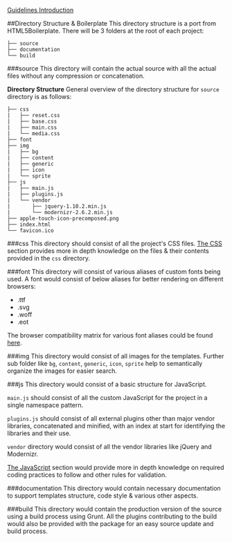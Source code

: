 [Guidelines Introduction](intro.md)


##Directory Structure & Boilerplate
This directory structure is a port from HTML5Boilerplate. There will be 3 folders at the root of each project:

    ├── source
    ├── documentation
    └── build
    
###source
This directory will contain the actual source with all the actual files without any compression or concatenation.


**Directory Structure** General overview of the directory structure for `source` directory is as follows:
    
    ├── css
    |	├── reset.css
    |	├── base.css
    |	├── main.css
    |	└── media.css
	├── font
    ├── img
	|   ├── bg
	|	├── content
	|	├── generic
	|	├── icon
	|	└── sprite
    ├── js
	|   ├── main.js
	|   ├── plugins.js
	|	└── vendor
	|   	├── jquery-1.10.2.min.js
	|   	└── modernizr-2.6.2.min.js
    ├── apple-touch-icon-precomposed.png
    ├── index.html
	└── favicon.ico


###css
This directory should consist of all the project's CSS files. [The CSS](css.md) section provides more in depth knowledge on the files & their contents provided in the `css` directory. 

###font
This directory will consist of various aliases of custom fonts being used. A font would consist of below aliases for better rendering on different browsers:

- .ttf
- .svg
- .woff
- .eot
       
The browser compatibility matrix for various font aliases could be found [here](http://webfonts.info/node/379).

###img
This directory would consist of all images for the templates. Further sub folder like `bg`, `content`, `generic`, `icon`, `sprite` help to semantically organize the images for easier search.

###js
This directory would consist of a basic structure for JavaScript. 

`main.js` should consist of all the custom JavaScript for the project in a single namespace pattern. 

`plugins.js` should consist of all external plugins other than major vendor libraries, concatenated and minified, with an index at start for identifying the libraries and their use.

`vendor` directory would consist of all the vendor libraries like jQuery and Modernizr.

[The JavaScript](js.md) section would provide more in depth knowledge on required coding practices to follow and other rules for validation.  

###documentation
This directory would contain necessary documentation to support templates structure, code style & various other aspects.

###build
This directory would contain the production version of the source using a build process using Grunt. All the plugins contributing to the build would also be provided with the package for an easy source update and build process. 




    